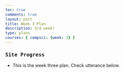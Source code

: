 ```yaml
---
toc: true
comments: true
layout: post
title: Week 3 Plan 
description: 3rd week! 
type: plans
courses: { compsci: {week: 3} }
---
```


<style>
h3::before {  
  transform: scaleX(0);
  transform-origin: bottom right;
}

h3:hover::before {
  transform: scaleX(1);
  transform-origin: bottom left;
}

h3::before {
  content: " ";
  display: block;
  position: absolute;
  top: 0; right: 0; bottom: 0; left: 0;
  inset: 0 0 0 0;
  background: rgb(0, 0, 0);
  z-index: -1;
  transition: transform .3s ease;
}

h3 {
  position: relative;
  color: #rgb(250,0,0);
  font-size: 1rem;
  font-family: Monospace;
}
</style>

### Site Progress
- This is the week three plan. Check utterance below.



